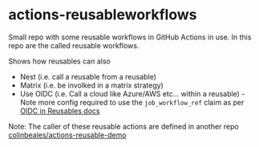 # actions-reusableworkflows

Small repo with some reusable workflows in GitHub Actions in use. In this repo are the called reusable workflows.

Shows how reusables can also
- Nest (i.e. call a reusable from a reusable)
- Matrix (i.e. be involked in a matrix strategy)
- Use OIDC (i.e. Call a cloud like Azure/AWS etc... within a reusable) - Note more config required to use the `job_workflow_ref` claim as per [OIDC in Reusables docs](https://docs.github.com/en/actions/deployment/security-hardening-your-deployments/using-openid-connect-with-reusable-workflows)

Note: The caller of these reusable actions are defined in another repo [colinbeales/actions-reusable-demo](https://github.com/colinbeales/actions-reusable-demo)
